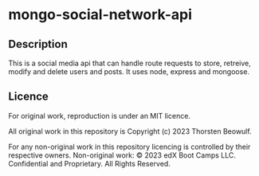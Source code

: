 # mongo-social-network-api

## Description

This is a social media api that can handle route requests to store, retreive, modify and delete users and posts. It uses node, express and mongoose.

## Licence

For original work, reproduction is under an MIT licence.

All original work in this repository is Copyright (c) 2023 Thorsten Beowulf.

For any non-original work in this repository licencing is controlled by their respective owners. Non-original work: © 2023 edX Boot Camps LLC. Confidential and Proprietary. All Rights Reserved.

